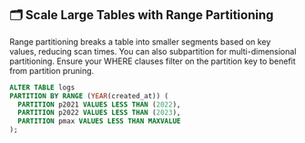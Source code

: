## 🗂️ Scale Large Tables with Range Partitioning
Range partitioning breaks a table into smaller segments based on key values, reducing scan times. You can also subpartition for multi-dimensional partitioning. Ensure your WHERE clauses filter on the partition key to benefit from partition pruning.

```sql
ALTER TABLE logs
PARTITION BY RANGE (YEAR(created_at)) (
  PARTITION p2021 VALUES LESS THAN (2022),
  PARTITION p2022 VALUES LESS THAN (2023),
  PARTITION pmax VALUES LESS THAN MAXVALUE
);
```